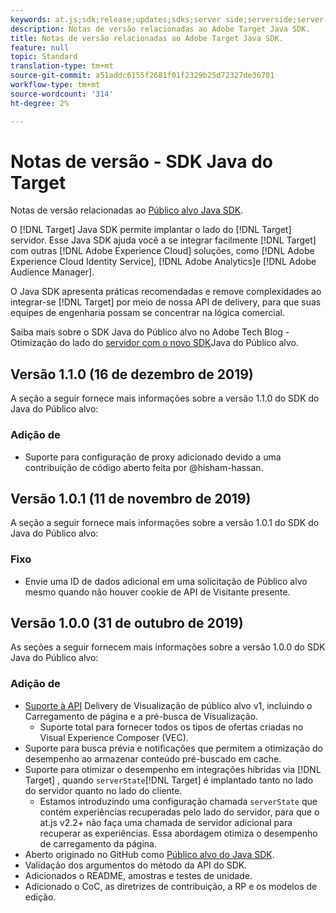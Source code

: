 ```yaml
---
keywords: at.js;sdk;release;updates;sdks;server side;serverside;server-side;java;java sdk
description: Notas de versão relacionadas ao Adobe Target Java SDK.
title: Notas de versão relacionadas ao Adobe Target Java SDK.
feature: null
topic: Standard
translation-type: tm+mt
source-git-commit: a51addc6155f2681f01f2329b25d72327de36701
workflow-type: tm+mt
source-wordcount: '314'
ht-degree: 2%

---
```



# Notas de versão - SDK Java do Target

Notas de versão relacionadas ao [Público alvo Java SDK](https://github.com/adobe/target-java-sdk).

O [!DNL Target] Java SDK permite implantar o lado do [!DNL Target] servidor. Esse Java SDK ajuda você a se integrar facilmente [!DNL Target] com outras [!DNL Adobe Experience Cloud] soluções, como [!DNL Adobe Experience Cloud Identity Service], [!DNL Adobe Analytics]e [!DNL Adobe Audience Manager].

O Java SDK apresenta práticas recomendadas e remove complexidades ao integrar-se [!DNL Target] por meio de nossa API de delivery, para que suas equipes de engenharia possam se concentrar na lógica comercial.

Saiba mais sobre o SDK Java do Público alvo no Adobe Tech Blog - Otimização do lado do [servidor com o novo SDK](https://medium.com/adobetech/server-side-optimization-with-the-new-target-java-sdk-421dc418a3f2)Java do Público alvo.

## Versão 1.1.0 (16 de dezembro de 2019)

A seção a seguir fornece mais informações sobre a versão 1.1.0 do SDK do Java do Público alvo:

### Adição de

* Suporte para configuração de proxy adicionado devido a uma contribuição de código aberto feita por @hisham-hassan.

## Versão 1.0.1 (11 de novembro de 2019)

A seção a seguir fornece mais informações sobre a versão 1.0.1 do SDK do Java do Público alvo:

### Fixo

* Envie uma ID de dados adicional em uma solicitação de Público alvo mesmo quando não houver cookie de API de Visitante presente.

## Versão 1.0.0 (31 de outubro de 2019)

As seções a seguir fornecem mais informações sobre a versão 1.0.0 do SDK Java do Público alvo:

### Adição de

* [Suporte à API](https://developers.adobetarget.com/api/delivery-api/) Delivery de Visualização de público alvo v1, incluindo o Carregamento de página e a pré-busca de Visualização.
   * Suporte total para fornecer todos os tipos de ofertas criadas no Visual Experience Composer (VEC).
* Suporte para busca prévia e notificações que permitem a otimização do desempenho ao armazenar conteúdo pré-buscado em cache.
* Suporte para otimizar o desempenho em integrações híbridas via [!DNL Target] , quando `serverState`[!DNL Target] é implantado tanto no lado do servidor quanto no lado do cliente.
   * Estamos introduzindo uma configuração chamada `serverState` que contém experiências recuperadas pelo lado do servidor, para que o at.js v2.2+ não faça uma chamada de servidor adicional para recuperar as experiências. Essa abordagem otimiza o desempenho de carregamento da página.
* Aberto originado no GitHub como [Público alvo do Java SDK](https://github.com/adobe/target-java-sdk).
* Validação dos argumentos do método da API do SDK.
* Adicionados o README, amostras e testes de unidade.
* Adicionado o CoC, as diretrizes de contribuição, a RP e os modelos de edição.

